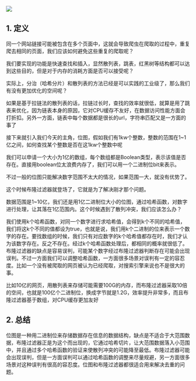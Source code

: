 ![](https://static001.geekbang.org/resource/image/01/38/01e51226d435eda4604acc019731c538.jpg)

## 1. 定义

同一个网站链接可能被包含在多个页面中，这就会导致爬虫在爬取的过程中，重复爬去相同的页面，我们应该如何避免这些重复的爬取呢？

我们要实现的功能是快速查找和插入，显然散列表，跳表，红黑树等结构都可以达到这些目的，但是对于内存的消耗方面是否可以接受呢？

实际上，分治（哈希分片）和散列表的方法已经是可以实践的工业级了，那么我们有没有更加优化的空间呢？

如果是基于拉链法的散列表的话，拉链过长时，查找的效率就很低，就算是用了跳表来优化，因为链表本身的原因，它对CPU缓存不友好，在数据访问性能方面会打折扣。另外一方面，链表中每个数据都是很长的url，字符串匹配又是一方面的事了

接下来就引入我们今天的主角，位图，假如我们有1kw个整数，整数的范围在1~1亿之间，如何查找某个整数是否在这1kw个整数中呢

我们可以申请一个大小为1亿的数组，每个数组都是Boolean类型，表示该值是否存在。直接用boolean位太浪费内存了，我们可以用一个二进制位bit来表示。

不过一般的位图只能解决数字范围不太大的情况，如果范围一大，就没有优势了。

这个时候布隆过滤器就登场了，它就是为了解决刚才那个问题。

数据范围是1~10亿，我们还是用1亿二进制位大小的位图，通过哈希函数，对数字进行处理，让其落在1亿范围内。这个时候遇到了散列冲突，我们应该怎么办？

我们使用k个哈希函数，对同一个数字进行求哈希值，会得到k个不同的哈希值，我们将这k个不同的值都设为true，也就是说，我们用k个二进制的位来表示一个数字的存在。要找数组的时候，我们只有对应数字的k个哈希值都存在时，我们才认为该数字存在。反之不存在。经过k个哈希函数处理后，都相同的概率就很低了。布隆过滤器的缺点是容易误判，可能某个数字经过布隆过滤器判断存在可能会出现误判。不过一方面我们可以调整哈希函数，一方面很多场景对误判有一定的容忍度。比如一个没有被爬取的网页被认为已经爬取，对搜索引擎来说也不是很大的事。

比如10亿的网页，用散列表来存储可能需要100G的内存，而布隆过滤器采取10倍的空间，也就是100亿个二进制位，换成字节就是1.2G，效率提升非常多，而且布隆过滤器基于数组，对CPU缓存更加友好

## 2. 总结

位图是一种用二进制位来存储数据存在信息的数据结构，缺点是不适合于大范围数据，布隆过滤器正是为这个而出现的，它通过哈希切片，让大范围数据落入小范围中，并且通过多个哈希函数的验证来使散列冲突的可能降至最低。布隆过滤器可能会出现误判，但是一方面误判可以通过哈希函数的调整来尽量规避，另一方面很多场景对这种误判有很高的容忍度。位图和布隆过滤器都很适合用来解决去重的问题。